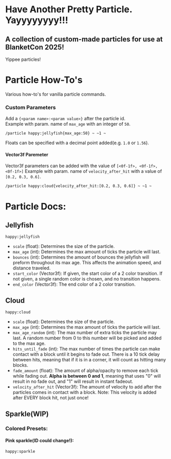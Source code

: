 # Have Another Pretty Particle. Yayyyyyyyy!!!
## A collection of custom-made particles for use at BlanketCon 2025!

Yippee particles!

# Particle How-To's
Various how-to's for vanilla particle commands.
### Custom Parameters
Add a `{<param name>:<param value>}` after the particle id.  
Example with param. name of `max_age` with an integer of `50`.
```Particle Command
/particle happy:jellyfish{max_age:50} ~ ~1 ~
```

Floats can be specified with a decimal point added(e.g. `1.0` or `1.56`).

#### Vector3f Paremeter
Vector3f parameters can be added with the value of `[<0f-1f>, <0f-1f>, <0f-1f>]`
Example with param. name of `velocity_after_hit` with a value of `[0.2, 0.3, 0.6]`.
```Particle Command
/particle happy:cloud{velocity_after_hit:[0.2, 0.3, 0.6]} ~ ~1 ~
```

# Particle Docs:
## Jellyfish
```Particle ID
happy:jellyfish
```
- `scale` (float): Determines the size of the particle.
- `max_age` (int): Determines the max amount of ticks the particle will last.
- `bounces` (int): Determines the amount of bounces the jellyfish will preform throughout its max age. This affects the animation speed, and distance traveled.
- `start_color` (Vector3f): If given, the start color of a 2 color transition. If not given, a single random color is chosen, and no transition happens.
- `end_color` (Vector3f): The end color of a 2 color transition.

## Cloud
```Particle ID
happy:cloud
```
- `scale` (float): Determines the size of the particle.
- `max_age` (int): Determines the max amount of ticks the particle will last.
- `max_age_random` (int): The max number of extra ticks the particle may last. A random number from 0 to this number will be picked and added to the max age.
- `hits_until_fade` (int): The max number of times the particle can make contact with a block until it begins to fade out. There is a 10 tick delay between hits, meaning that if it is in a corner, it will count as hitting many blocks.
- `fade_amount` (float): The amount of alpha/opacity to remove each tick while fading out. **Alpha is between 0 and 1**, meaning that uses "0" will result in no fade out, and "1" will result in instant fadeout.
- `velocity_after_hit` (Vector3f): The amount of velocity to add after the particles comes in contact with a block. Note: This velocity is added after EVERY block hit, not just once!

## Sparkle(WIP)
### Colored Presets:
#### Pink sparkle(ID could change!):
```Particle ID
happy:sparkle
```
